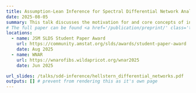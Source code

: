 ```yaml
---
title: Assumption-Lean Inference for Spectral Differential Network Analysis for High-Dimensional Time Series
date: 2025-08-05
summary: This talk discusses the motivation for and core concepts of inference for spectral differential networks under minimal assumptions. The <a href='/publication/sdd-inference/' class='link'>full paper</a> shares the same name as the talk title.
# The full paper can be found <a href='/publication/preprint/' class='talk-url'>here</a>.
locations:
  - name: JSM SLDS Student Paper Award
    url: https://community.amstat.org/slds/awards/student-paper-award
    date: Aug 2025
  - name: WNAR
    url: https://wnarofibs.wildapricot.org/wnar2025
    date: Jun 2025

url_slides: /talks/sdd-inference/hellstern_differential_networks.pdf
outputs: [] # prevent from rendering this as it's own page
---
```


<!-- In this talk we build upon previous work to perform inference on high-dimensional differential networks in the spectral domain. Inference necessitates novel theory as well as computational efficient estimators. We demonstrate our method's effectiveness on simulated and real neuroscience data. -->
